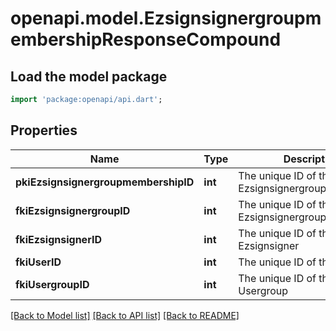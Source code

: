# openapi.model.EzsignsignergroupmembershipResponseCompound

## Load the model package
```dart
import 'package:openapi/api.dart';
```

## Properties
Name | Type | Description | Notes
------------ | ------------- | ------------- | -------------
**pkiEzsignsignergroupmembershipID** | **int** | The unique ID of the Ezsignsignergroupmembership | 
**fkiEzsignsignergroupID** | **int** | The unique ID of the Ezsignsignergroup | 
**fkiEzsignsignerID** | **int** | The unique ID of the Ezsignsigner | 
**fkiUserID** | **int** | The unique ID of the User | 
**fkiUsergroupID** | **int** | The unique ID of the Usergroup | 

[[Back to Model list]](../README.md#documentation-for-models) [[Back to API list]](../README.md#documentation-for-api-endpoints) [[Back to README]](../README.md)


